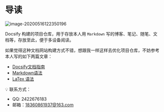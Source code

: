 # 导读

![image-20200516122350196](https://gitee.com/wugenqiang/PictureBed/raw/master/NoteBook/20200516122351.png)

Docsify 构建的项目仓库，用于存放本人用 `Markdown` 写的博客、笔记、随笔、文档等，存放至此，便于多设备阅读。

如果觉得这种文档网站构建方式不错，想跟我一样这样去优化项目仓库，不妨参考本人写的如下两篇文章：
* [Docsify文档指南](docsify/docsifyNotes.md)
* [Markdown语法](docsify/mdNotes.md)
* [LaTex 语法](ToolBox/LaTex使用指南)

:bulb: 联系方式：
* QQ: 2422676183
* 邮箱：18360861937@163.com

